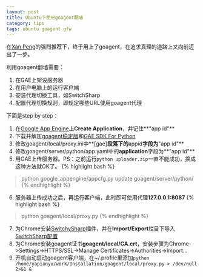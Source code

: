 ```yaml
---
layout: post
title: Ubuntu下使用goagent翻墙
category: tips
tags: ubuntu goagent gfw
---
```


在[Xan Peng](http://xanpeng.github.com)的强烈推荐下，终于用上了goagent，在追求真理的道路上又向前迈出了一步。

利用goagent翻墙需要：

1.	在GAE上架设服务器
2.	在用户电脑上的运行客户端
3.	安装代理切换工具，如SwitchSharp
4.	配置代理切换规则，即规定哪些URL使用goagent代理

下面是step by step：

1.	在[Google App Engine](https://appengine.google.com/)上**Create Application**，并记住**"app id"**
2.	下载并解压[goagent稳定版](http://code.google.com/p/goagent/)和[GAE SDK For Python](https://developers.google.com/appengine/downloads)
3.	修改goagent/local/proxy.ini中**\[gae\]**段落下的**appid**字段为**"app id"**
4.	修改goagent/server/python/app.yaml中的**application**字段为**"app id"**
5.	用GAE上传服务器。PS：之前运行`python uploader.zip`一直不能成功，换成这种方法就OK了。
{% highlight bash %}
> python google_appengine/appcfg.py update goagent/server/python/
{% endhighlight %}
6.	服务器上传成功之后，再运行客户端，此时即可使用代理**127.0.0.1:8087**
{% highlight bash %}
> python goagent/local/proxy.py
{% endhighlight %}
7.	为Chrome安装[SwitchySharp](https://chrome.google.com/webstore/detail/dpplabbmogkhghncfbfdeeokoefdjegm?utm_source=chrome-ntp-icon)插件，并在**Import/Export**栏目下导入[SwitchSharp配置](http://goagent.googlecode.com/files/SwitchyOptions.bak)
8.	为Chrome安装goagent证书**goagent/local/CA.crt**，安装步骤为Chrome->Settings->HTTPS/SSL->Manage Certificates->Authorities->Import...
9.	开机自动启动goagent客户端，在~/.profile里添加`python /home/yapianyu/work/Installation/goagent/local/proxy.py > /dev/null 2>&1 &`
